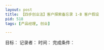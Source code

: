 ```yaml
---
layout: post
title: 【四步创业法】客户探索备忘录 1-B 客户假设
pid: 518
tags: [产品经理, 创业]

---
```


目标：
记录者：
时间：
完成条件：



